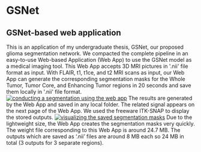 # GSNet

## GSNet-based web application
This is an application of my undergraduate thesis, GSNet, our proposed glioma segmentation network. 
We compacted the complete pipeline in an easy-to-use Web-based Application (Web App) to use the GSNet model as a medical imaging tool. This Web App accepts 3D MRI pictures in '.nii' file format as input. With FLAIR, t1, t1ce, and t2 MRI scans as input, our Web App can generate the corresponding segmentation masks for the Whole Tumor, Tumor Core, and Enhancing Tumor regions in 20 seconds and save them locally in '.nii' file format.
[![conducting a segmentation using the web app](https://img.youtube.com/vi/5vl5Yezn6C0/maxresdefault.jpg)](https://www.youtube.com/watch?v=5vl5Yezn6C0)
The results are generated by the Web App and saved in any local folder. The related signal appears on the next page of the Web App. We used the freeware ITK-SNAP to display the stored outputs.
[![visualizing the saved segmentation masks](https://img.youtube.com/vi/U09Ur23ldjM/maxresdefault.jpg)](https://www.youtube.com/watch?v=U09Ur23ldjM)
Due to the lightweight size, the Web App creates the segmentation masks very quickly. The weight file corresponding to this Web App is around 24.7 MB. The outputs which are saved as ‘.nii’ files are around 8 MB each so 24 MB in total (3 outputs for 3 separate regions).
